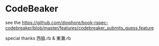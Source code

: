 CodeBeaker
=======================

see the https://github.com/diophore/book-rspec-codebreaker/blob/master/features/codebreaker_submits_guess.feature


special thanks 西脇.rb & 東灘.rb
